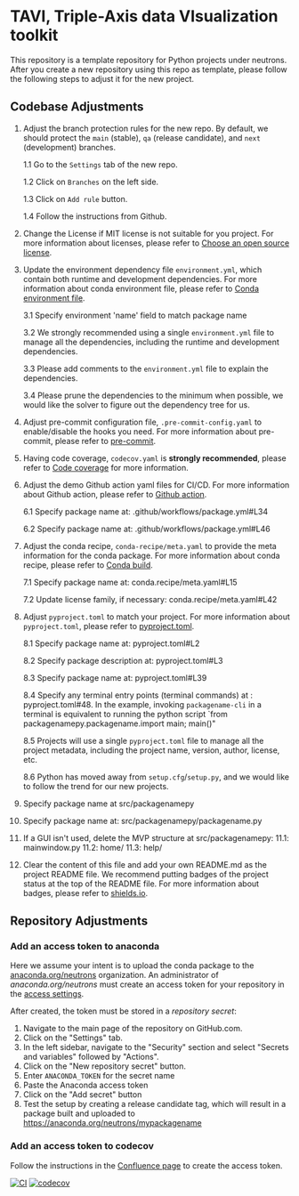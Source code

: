 # TAVI, Triple-Axis data VIsualization toolkit
This repository is a template repository for Python projects under neutrons.
After you create a new repository using this repo as template, please follow the following steps to adjust it for the new project.

## Codebase Adjustments

1. Adjust the branch protection rules for the new repo. By default, we should protect the `main` (stable), `qa` (release candidate), and `next` (development) branches.

    1.1 Go to the `Settings` tab of the new repo.

    1.2 Click on `Branches` on the left side.

    1.3 Click on `Add rule` button.

    1.4 Follow the instructions from Github.


2. Change the License if MIT license is not suitable for you project. For more information about licenses, please
refer to [Choose an open source license](https://choosealicense.com/).


3. Update the environment dependency file `environment.yml`, which contain both runtime and development dependencies.
For more information about conda environment file, please refer to [Conda environment file](https://docs.conda.io/projects/conda/en/latest/user-guide/tasks/manage-environments.html#creating-an-environment-file-manually).

    3.1 Specify environment 'name' field to match package name

    3.2 We strongly recommended using a single `environment.yml` file to manage all the dependencies,
including the runtime and development dependencies.

    3.3 Please add comments to the `environment.yml` file to explain the dependencies.

    3.4 Please prune the dependencies to the minimum when possible,
we would like the solver to figure out the dependency tree for us.


4. Adjust pre-commit configuration file, `.pre-commit-config.yaml` to enable/disable the hooks you need.
For more information about pre-commit, please refer to [pre-commit](https://pre-commit.com/).


5. Having code coverage, `codecov.yaml` is **strongly recommended**,
please refer to [Code coverage](https://coverage.readthedocs.io/en/coverage-5.5/) for more information.


6. Adjust the demo Github action yaml files for CI/CD. For more information about Github action,
please refer to [Github action](https://docs.github.com/en/actions).

    6.1 Specify package name at: .github/workflows/package.yml#L34

    6.2 Specify package name at: .github/workflows/package.yml#L46


7. Adjust the conda recipe, `conda-recipe/meta.yaml` to provide the meta information for the conda package.
For more information about conda recipe, please refer to [Conda build](https://docs.conda.io/projects/conda-build/en/latest/).

    7.1 Specify package name at: conda.recipe/meta.yaml#L15

    7.2 Update license family, if necessary: conda.recipe/meta.yaml#L42


8. Adjust `pyproject.toml` to match your project. For more information about `pyproject.toml`,
please refer to [pyproject.toml](https://www.python.org/dev/peps/pep-0518/).

    8.1 Specify package name at: pyproject.toml#L2

    8.2 Specify package description at: pyproject.toml#L3

    8.3 Specify package name at: pyproject.toml#L39

    8.4 Specify any terminal entry points (terminal commands) at : pyproject.toml#48.
In the example, invoking `packagename-cli` in a terminal is equivalent to running the python script
`from packagenamepy.packagename.import main; main()"

    8.5 Projects will use a  single `pyproject.toml` file to manage all the project metadata,
including the project name, version, author, license, etc.

    8.6 Python has moved away from `setup.cfg`/`setup.py`, and we would like to follow the trend for our new projects.


10. Specify package name at  src/packagenamepy


11. Specify package name at: src/packagenamepy/packagename.py

12. If a GUI isn't used, delete the MVP structure at src/packagenamepy:
    11.1: mainwindow.py
    11.2: home/
    11.3: help/


11. Clear the content of this file and add your own README.md as the project README file.
We recommend putting badges of the project status at the top of the README file.
For more information about badges, please refer to [shields.io](https://shields.io/).

## Repository Adjustments

### Add an access token to anaconda

Here we assume your intent is to upload the conda package to the [anaconda.org/neutrons](https://anaconda.org/neutrons) organization.
An administrator of _anaconda.org/neutrons_ must create an access token for your repository in the [access settings](https://anaconda.org/neutrons/settings/access).

After created, the token must be stored in a _repository secret_:
1. Navigate to the main page of the repository on GitHub.com.
2. Click on the "Settings" tab.
3. In the left sidebar, navigate to the "Security" section and select "Secrets and variables" followed by "Actions".
4. Click on the "New repository secret" button.
5. Enter `ANACONDA_TOKEN` for the secret name
6. Paste the Anaconda access token
7. Click on the "Add secret" button
8. Test the setup by creating a release candidate tag,
which will result in a package built and uploaded to https://anaconda.org/neutrons/mypackagename

### Add an access token to codecov
Follow the instructions in the [Confluence page](https://ornl-neutrons.atlassian.net/wiki/spaces/NDPD/pages/103546883/Coverage+reports)
to create the access token.

[![CI](https://github.com/neutrons/tavi/actions/workflows/unittest.yml/badge.svg?branch=next)](https://github.com/neutrons/hyspecppt/actions/workflows/unittest.yml)
[![codecov](https://codecov.io/gh/neutrons/TAVI/graph/badge.svg?token=AYB1X932FV)](https://codecov.io/gh/neutrons/TAVI)
